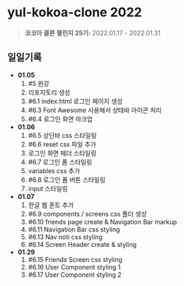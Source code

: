 # **yul-kokoa-clone 2022**

> **코코아 클론 챌린지 25기:** 2022.01.17 - 2022.01.31

## 일일기록

- **01.05**
  1. #5 완강
  2. 리포지토리 생성
  3. #6.1 index.html 로그인 페이지 생성
  4. #6.3 Font Awesome 사용해서 상태바 아이콘 처리
  5. #6.4 로그인 화면 마크업
- **01.06**
  1. #6.5 상단바 css 스타일링
  2. #6.6 reset css 파일 추가
  3. 로그인 화면 헤더 스타일링
  4. #6.7 로그인 폼 스타일링
  5. variables css 추가
  6. #6.8 로그인 폼 버튼 스타일링
  7. input 스타일링
- **01.07**
  1. 한글 웹 폰트 추가
  2. #6.9 components / screens css 폴더 생성
  3. #6.10 friends page create & Navigation Bar markup
  4. #6.11 Navigation Bar css styling
  5. #6.13 Nav noti css styling
  6. #6.14 Screen Header create & styling
- **01.29**
  1. #6.15 Friends Screen css styling
  2. #6.16 User Component styling 1
  3. #6.17 User Component styling 2
